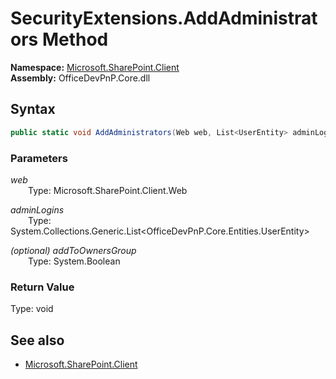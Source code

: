 # SecurityExtensions.AddAdministrators Method  
  

**Namespace:** [Microsoft.SharePoint.Client](Microsoft.SharePoint.Client.md)  
**Assembly:** OfficeDevPnP.Core.dll  
## Syntax
```C#
public static void AddAdministrators(Web web, List<UserEntity> adminLogins, Boolean addToOwnersGroup)
```
### Parameters
*web*  
&emsp;&emsp;Type: Microsoft.SharePoint.Client.Web  

*adminLogins*  
&emsp;&emsp;Type: System.Collections.Generic.List<OfficeDevPnP.Core.Entities.UserEntity>  

*(optional) addToOwnersGroup*  
&emsp;&emsp;Type: System.Boolean  

### Return Value
Type: void  

## See also
- [Microsoft.SharePoint.Client](Microsoft.SharePoint.Client.md)
